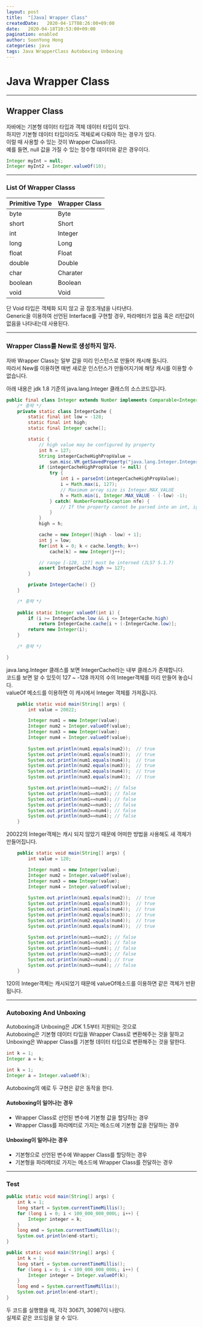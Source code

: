 ```yaml
---
layout: post
title:  "[Java] Wrapper Class"
createdDate:   2020-04-17T08:26:00+09:00
date:   2020-04-18T10:53:00+09:00
pagination: enabled
author: SoonYong Hong
categories: java
tags: Java WrapperClass Autoboxing Unboxing
---
```

# Java Wrapper Class
---

## Wrapper Class
자바에는 기본형 데이터 타입과 객체 데이터 타입이 있다.     
하지만 기본형 데이터 타입이라도 객체로써 다뤄야 하는 경우가 있다.     
이럴 때 사용할 수 있는 것이 Wrapper Class이다.     
예를 들면, null 값을 가질 수 있는 정수형 데이터와 같은 경우이다.

```java
Integer myInt = null;
Integer myInt2 = Integer.valueOf(10);
```

---

### List Of Wrapper Classs

| Primitive Type | Wrapper Class |
|:---------------|:--------------|
| byte | Byte | 
| short | Short | 
| int | Integer | 
| long | Long |
| float | Float |
| double | Double | 
| char | Charater |
| boolean | Boolean |
| void | Void |

단 Void 타입은 객체화 되지 않고 공 참조개념을 나타낸다.     
Generic을 이용하여 선언된 Interface를 구현할 경우, 파라메터가 없음 혹은 리턴값이 없음을 나타내는데 사용된다.     

---

### Wrapper Class를 New로 생성하지 말자.
자바 Wrapper Class는 일부 값을 미리 인스턴스로 만들어 캐시해 둡니다.     
따라서 New를 이용하면 매번 새로운 인스턴스가 만들어지기에 해당 
캐시를 이용할 수 없습니다.     
     
아래 내용은 jdk 1.8 기준의 java.lang.Integer 클래스의 소스코드입니다.
```java
public final class Integer extends Number implements Comparable<Integer> {
    /* 중략 */
    private static class IntegerCache {
        static final int low = -128;
        static final int high;
        static final Integer cache[];

        static {
            // high value may be configured by property
            int h = 127;
            String integerCacheHighPropValue =
                sun.misc.VM.getSavedProperty("java.lang.Integer.IntegerCache.high");
            if (integerCacheHighPropValue != null) {
                try {
                    int i = parseInt(integerCacheHighPropValue);
                    i = Math.max(i, 127);
                    // Maximum array size is Integer.MAX_VALUE
                    h = Math.min(i, Integer.MAX_VALUE - (-low) -1);
                } catch( NumberFormatException nfe) {
                    // If the property cannot be parsed into an int, ignore it.
                }
            }
            high = h;

            cache = new Integer[(high - low) + 1];
            int j = low;
            for(int k = 0; k < cache.length; k++)
                cache[k] = new Integer(j++);

            // range [-128, 127] must be interned (JLS7 5.1.7)
            assert IntegerCache.high >= 127;
        }

        private IntegerCache() {}
    }

    /* 중략 */
    
    public static Integer valueOf(int i) {
        if (i >= IntegerCache.low && i <= IntegerCache.high)
            return IntegerCache.cache[i + (-IntegerCache.low)];
        return new Integer(i);
    }
    
    /* 중략 */

}
```
java.lang.Integer 클래스를 보면 IntegerCache라는 내부 클래스가 존재합니다.     
코드를 보면 알 수 있듯이 127 ~ -128 까지의 수의 Integer객체를 미리 만들어 놓습니다.     
valueOf 메소드를 이용하면 이 캐시에서 Integer 객체를 가져옵니다.

```java
    public static void main(String[] args) {
        int value = 20022;

        Integer num1 = new Integer(value);
        Integer num2 = Integer.valueOf(value);
        Integer num3 = new Integer(value);
        Integer num4 = Integer.valueOf(value);
        
        System.out.println(num1.equals(num2));  // true
        System.out.println(num1.equals(num3));  // true
        System.out.println(num1.equals(num4));  // true
        System.out.println(num2.equals(num3));  // true
        System.out.println(num2.equals(num4));  // true
        System.out.println(num3.equals(num4));  // true

        System.out.println(num1==num2); // false
        System.out.println(num1==num3); // false
        System.out.println(num1==num4); // false
        System.out.println(num2==num3); // false
        System.out.println(num2==num4); // false
        System.out.println(num3==num4); // false
    }
```
20022의 Integer객체는 캐시 되지 않았기 때문에 어떠한 방법을 사용해도 새 객체가 만들어집니다.

```java
    public static void main(String[] args) {
        int value = 120;

        Integer num1 = new Integer(value);
        Integer num2 = Integer.valueOf(value);
        Integer num3 = new Integer(value);
        Integer num4 = Integer.valueOf(value);
        
        System.out.println(num1.equals(num2));  // true
        System.out.println(num1.equals(num3));  // true
        System.out.println(num1.equals(num4));  // true
        System.out.println(num2.equals(num3));  // true
        System.out.println(num2.equals(num4));  // true
        System.out.println(num3.equals(num4));  // true

        System.out.println(num1==num2); // false
        System.out.println(num1==num3); // false
        System.out.println(num1==num4); // false
        System.out.println(num2==num3); // false
        System.out.println(num2==num4); // true
        System.out.println(num3==num4); // false
    }
```
120의 Integer객체는 캐시되었기 때문에 valueOf메소드를 이용하면 같은 객체가 반환됩니다.


---

### Autoboxing And Unboxing
Autoboxing과 Unboxing은 JDK 1.5부터 지원되는 것으로     
Autoboxing은 기본형 데이터 타입을 Wrapper Class로 변환해주는 것을 말하고     
Unboxing은 Wrapper Class를 기본형 데이터 타입으로 변환해주는 것을 말한다.    

```java
int k = 1;
Integer a = k;
```
```java
int k = 1;
Integer a = Integer.valueOf(k);
```
Autoboxing의 예로 두 구현은 같은 동작을 한다.

#### Autoboxing이 일어나는 경우
* Wrapper Class로 선언된 변수에 기본형 값을 할당하는 경우
* Wrapper Class를 파라메터로 가지는 메소드에 기본형 값을 전달하는 경우

#### Unboxing이 일어나는 경우
* 기본형으로 선언된 변수에 Wrapper Class를 할당하는 경우
* 기본형을 파라메터로 가지는 메소드에 Wrapper Class를 전달하는 경우

---

### Test
```java
public static void main(String[] args) {
    int k = 1;
    long start = System.currentTimeMillis();
    for (long i = 0; i < 100_000_000_000L; i++) {
        Integer integer = k;
    }
    long end = System.currentTimeMillis();
    System.out.println(end-start);
}
```
```java
public static void main(String[] args) {
    int k = 1;
    long start = System.currentTimeMillis();
    for (long i = 0; i < 100_000_000_000L; i++) {
        Integer integer = Integer.valueOf(k);
    }
    long end = System.currentTimeMillis();
    System.out.println(end-start);
}
```
두 코드를 실행했을 때, 각각 30671, 30987이 나왔다.     
실제로 같은 코드임을 알 수 있다.